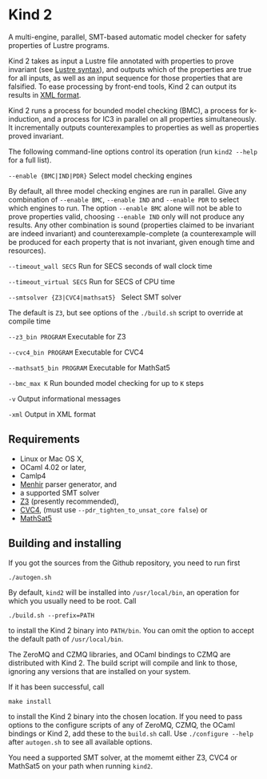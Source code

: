 # Kind 2

A multi-engine, parallel, SMT-based automatic model checker for safety properties of Lustre programs. 

Kind 2 takes as input a Lustre file annotated with properties to prove invariant (see [Lustre syntax](doc/Lustre.md)), and outputs which of the properties are true for all inputs, as well as an input sequence for those properties that are falsified. To ease processing by front-end tools, Kind 2 can output its results in [XML format](doc/XML.md).

Kind 2 runs a process for bounded model checking (BMC), a process for k-induction, and a process for IC3 in parallel on all properties simultaneously. It incrementally outputs counterexamples to properties as well as properties proved invariant.

The following command-line options control its operation (run ```kind2 --help``` for a full list).

```--enable {BMC|IND|PDR}``` Select model checking engines
   
By default, all three model checking engines are run in parallel. Give any combination of ```--enable BMC```, ```--enable IND``` and ```--enable PDR``` to select which engines to run. The option ``--enable BMC`` alone will not be able to prove properties valid, choosing ``--enable IND`` only will not produce any results. Any other combination is sound (properties claimed to be invariant are indeed invariant) and counterexample-complete (a counterexample will be produced for each property that is not invariant, given enough time and resources).

```--timeout_wall SECS``` Run for SECS seconds of wall clock time

```--timeout_virtual SECS``` Run for SECS of CPU time
 
```--smtsolver {Z3|CVC4|mathsat5} ``` Select SMT solver

The default is ```Z3```, but see options of the ```./build.sh``` script to override at compile time
  
```--z3_bin PROGRAM``` Executable for Z3

```--cvc4_bin PROGRAM``` Executable for CVC4

```--mathsat5_bin PROGRAM``` Executable for MathSat5

```--bmc_max K``` Run bounded model checking for up to ```K``` steps

```-v``` Output informational messages

```-xml``` Output in XML format


## Requirements

- Linux or Mac OS X,
- OCaml 4.02 or later,
- Camlp4 
- [Menhir](http://gallium.inria.fr/~fpottier/menhir/) parser generator, and
- a supported SMT solver
 - [Z3](http://z3.codeplex.com) (presently recommended), 
 - [CVC4](http://cvc4.cs.nyu.edu), (must use ```--pdr_tighten_to_unsat_core false```) or
 - [MathSat5](http://mathsat.fbk.eu/)

## Building and installing

If you got the sources from the Github repository, you need to run first

    ./autogen.sh

By default, `kind2` will be installed into `/usr/local/bin`, an operation for which you usually need to be root. Call 

    ./build.sh --prefix=PATH
    
to install the Kind 2 binary into `PATH/bin`. You can omit the option to accept the default path of `/usr/local/bin`. 

The ZeroMQ and CZMQ libraries, and OCaml bindings to CZMQ are distributed with Kind 2. The build script will compile and link to those, ignoring any versions that are installed on your system. 

If it has been successful, call 

    make install

to install the Kind 2 binary into the chosen location. If you need to pass options to the configure scripts of any of ZeroMQ, CZMQ, the OCaml bindings or Kind 2, add these to the `build.sh` call. Use `./configure --help` after `autogen.sh` to see all available options.

You need a supported SMT solver, at the momemt either Z3, CVC4 or MathSat5 on your path when running `kind2`. 
